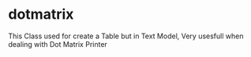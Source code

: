 # dotmatrix

This Class used for create a Table but in Text Model, 
Very usesfull when dealing with Dot Matrix Printer
